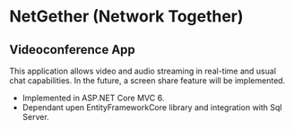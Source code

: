 # NetGether (Network Together)
## Videoconference App

This application allows video and audio streaming in real-time and usual
chat capabilities. In the future, a screen share feature will be implemented.

* Implemented in ASP.NET Core MVC 6.
* Dependant upen EntityFrameworkCore library and integration with Sql Server.